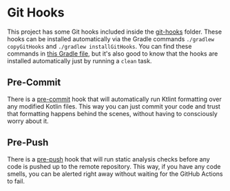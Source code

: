 # Git Hooks

This project has some Git hooks included inside the [git-hooks](/git-hooks) folder. These hooks can be installed automatically via the Gradle commands `./gradlew copyGitHooks` and `./gradlew installGitHooks`. You can find these commands in [this Gradle file](/buildscripts/githooks.gradle), but it's also good to know that the hooks are installed automatically just by running a `clean` task.

## Pre-Commit

There is a [pre-commit](/git-hooks/pre-commit-macos.sh) hook that will automatically run Ktlint formatting over any modified Kotlin files. This way you can just commit your code and trust that formatting happens behind the scenes, without having to consciously worry about it.

## Pre-Push

There is a [pre-push](/git-hooks/pre-push-macos.sh) hook that will run static analysis checks before any code is pushed up to the remote repository. This way, if you have any code smells, you can be alerted right away without waiting for the GitHub Actions to fail.